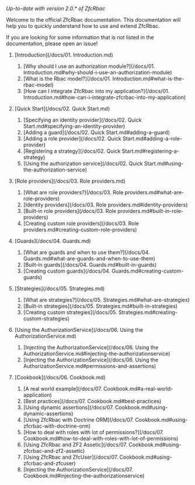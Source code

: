 _Up-to-date with version 2.0.* of ZfcRbac_

Welcome to the official ZfcRbac documentation. This documentation will help you to quickly understand how to use
and extend ZfcRbac.

If you are looking for some information that is not listed in the documentation, please open an issue!

1. [Introduction](/docs/01. Introduction.md)
   1. [Why should I use an authorization module?](/docs/01. Introduction.md#why-should-i-use-an-authorization-module)
   2. [What is the Rbac model?](/docs/01. Introduction.md#what-is-the-rbac-model)
   3. [How can I integrate ZfcRbac into my application?](/docs/01. Introduction.md#how-can-i-integrate-zfcrbac-into-my-application)

2. [Quick Start](/docs/02. Quick Start.md)
   1. [Specifying an identity provider](/docs/02. Quick Start.md#specifying-an-identity-provider)
   2. [Adding a guard](/docs/02. Quick Start.md#adding-a-guard)
   3. [Adding a role provider](/docs/02. Quick Start.md#adding-a-role-provider)
   5. [Registering a strategy](/docs/02. Quick Start.md#registering-a-strategy)
   6. [Using the authorization service](/docs/02. Quick Start.md#using-the-authorization-service)

3. [Role providers](/docs/03. Role providers.md)
   1. [What are role providers?](/docs/03. Role providers.md#what-are-role-providers)
   2. [Identity providers](/docs/03. Role providers.md#identity-providers)
   3. [Built-in role providers](/docs/03. Role providers.md#built-in-role-providers)
   4. [Creating custom role providers](/docs/03. Role providers.md#creating-custom-role-providers)

4. [Guards](/docs/04. Guards.md)
   1. [What are guards and when to use them?](/docs/04. Guards.md#what-are-guards-and-when-to-use-them)
   2. [Built-in guards](/docs/04. Guards.md#built-in-guards)
   3. [Creating custom guards](/docs/04. Guards.md#creating-custom-guards)

5. [Strategies](/docs/05. Strategies.md)
   1. [What are strategies?](/docs/05. Strategies.md#what-are-strategies)
   2. [Built-in strategies](/docs/05. Strategies.md#built-in-strategies)
   3. [Creating custom strategies](/docs/05. Strategies.md#creating-custom-strategies)
   
6. [Using the AuthorizationService](/docs/06. Using the AuthorizationService.md)
   1. [Injecting the AuthorizationService](/docs/06. Using the AuthorizationService.md#injecting-the-authorizationservice)
   2. [Injecting the AuthorizationService](/docs/06. Using the AuthorizationService.md#permissions-and-assertions)

7. [Cookbook](/docs/06. Cookbook.md)
   1. [A real world example](/docs/07. Cookbook.md#a-real-world-application)
   2. [Best practices](/docs/07. Cookbook.md#best-practices)
   3. [Using dynamic assertions](/docs/07. Cookbook.md#using-dynamic-assertions)
   4. [Using ZfcRbac with Doctrine ORM](/docs/07. Cookbook.md#using-zfcrbac-with-doctrine-orm)
   5. [How to deal with roles with lot of permissions?](/docs/07. Cookbook.md#how-to-deal-with-roles-with-lot-of-permissions)
   6. [Using ZfcRbac and ZF2 Assetic](/docs/07. Cookbook.md#using-zfcrbac-and-zf2-assetic)
   7. [Using ZfcRbac and ZfcUser](/docs/07. Cookbook.md#using-zfcrbac-and-zfcuser)
   8. [Injecting the AuthorizationService](/docs/07. Cookbook.md#injecting-the-authorizationservice)
